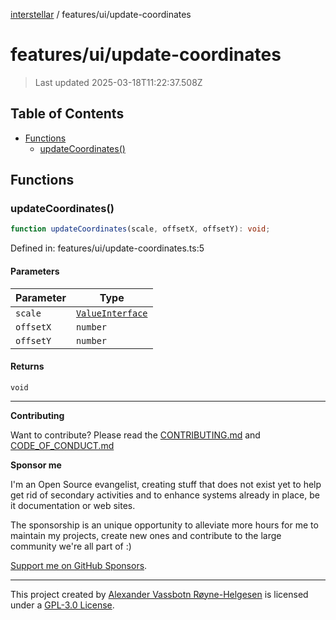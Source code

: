 [interstellar](../../README.md) / features/ui/update-coordinates

# features/ui/update-coordinates

> Last updated 2025-03-18T11:22:37.508Z

## Table of Contents

- [Functions](#functions)
  - [updateCoordinates()](#updatecoordinates)

## Functions

### updateCoordinates()

```ts
function updateCoordinates(scale, offsetX, offsetY): void;
```

Defined in: features/ui/update-coordinates.ts:5

#### Parameters

| Parameter | Type                                                       |
| --------- | ---------------------------------------------------------- |
| `scale`   | [`ValueInterface`](../../types/distance.md#valueinterface) |
| `offsetX` | `number`                                                   |
| `offsetY` | `number`                                                   |

#### Returns

`void`

---

**Contributing**

Want to contribute? Please read the
[CONTRIBUTING.md](https://github.com/phun-ky/interstellar/blob/main/CONTRIBUTING.md)
and
[CODE_OF_CONDUCT.md](https://github.com/phun-ky/interstellar/blob/main/CODE_OF_CONDUCT.md)

**Sponsor me**

I'm an Open Source evangelist, creating stuff that does not exist yet to help
get rid of secondary activities and to enhance systems already in place, be it
documentation or web sites.

The sponsorship is an unique opportunity to alleviate more hours for me to
maintain my projects, create new ones and contribute to the large community
we're all part of :)

[Support me on GitHub Sponsors](https://github.com/sponsors/phun-ky).

---

This project created by [Alexander Vassbotn Røyne-Helgesen](http://phun-ky.net)
is licensed under a
[GPL-3.0 License](https://choosealicense.com/licenses/gpl-3.0/).
